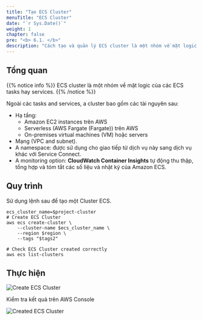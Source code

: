 ```yaml
---
title: "Tạo ECS Cluster"
menuTitle: "ECS Cluster"
date: "`r Sys.Date()`"
weight: 1
chapter: false
pre: "<b> 6.1. </b>"
description: "Cách tạo và quản lý ECS cluster là một nhóm về mặt logic của các ECS tasks hay services, cùng với các tài nguyên cơ sở hạ tầng cần thiết như các instance EC2, AWS Fargate hoặc các máy ảo trên nền tảng riêng"
---
```


## Tổng quan

{{% notice info %}}
ECS cluster là một nhóm về mặt logic của các ECS tasks hay services.
{{% /notice %}}

Ngoài các tasks and services, a cluster bao gồm các tài nguyên sau:
- Hạ tầng:
  - Amazon EC2 instances trên AWS
  - Serverless (AWS Fargate (Fargate)) trên AWS
  - On-premises virtual machines (VM) hoặc servers
- Mạng (VPC and subnet).
- A namespace: được sử dụng cho giao tiếp từ dịch vụ này sang dịch vụ khác với Service Connect.
- A monitoring option: **CloudWatch Container Insights**  tự động thu thập, tổng hợp và tóm tắt các số liệu và nhật ký của Amazon ECS.

## Quy trình

Sử dụng lệnh sau để tạo một Cluster ECS.

```shell
ecs_cluster_name=$project-cluster
# Create ECS Cluster
aws ecs create-cluster \
    --cluster-name $ecs_cluster_name \
    --region $region \
    --tags "$tags2"

# Check ECS Cluster created correctly
aws ecs list-clusters
```

## Thực hiện

![Create ECS Cluster](/fcj-workshop2/images/6-ecs/6.1-cluster/6.1.1.png)

Kiểm tra kết quả trên AWS Console

![Created ECS Cluster](/fcj-workshop2/images/6-ecs/6.1-cluster/6.1.2.png)

